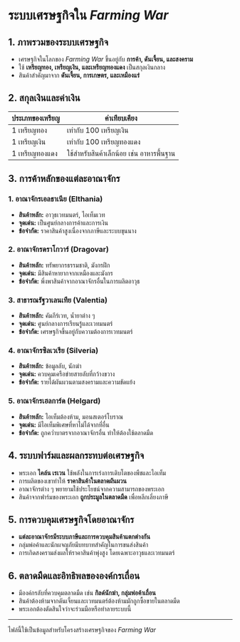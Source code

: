 # ระบบเศรษฐกิจใน *Farming War*

## 1. ภาพรวมของระบบเศรษฐกิจ
- เศรษฐกิจในโลกของ *Farming War* ขึ้นอยู่กับ **การค้า, ดันเจี้ยน, และสงคราม**
- ใช้ **เหรียญทอง, เหรียญเงิน, และเหรียญทองแดง** เป็นสกุลเงินกลาง
- สินค้าสำคัญมาจาก **ดันเจี้ยน, การเกษตร, และเหมืองแร่**

## 2. สกุลเงินและค่าเงิน
| ประเภทของเหรียญ | ค่าเทียบเคียง |
|-----------------|--------------|
| 1 เหรียญทอง | เท่ากับ 100 เหรียญเงิน |
| 1 เหรียญเงิน | เท่ากับ 100 เหรียญทองแดง |
| 1 เหรียญทองแดง | ใช้สำหรับสินค้าเล็กน้อย เช่น อาหารพื้นฐาน |

## 3. การค้าหลักของแต่ละอาณาจักร
### 1. อาณาจักรเอลธาเนีย (Elthania)
- **สินค้าหลัก:** อาวุธเวทมนตร์, ไอเท็มเวท
- **จุดเด่น:** เป็นศูนย์กลางการค้าและการเงิน
- **ข้อจำกัด:** ราคาสินค้าสูงเนื่องจากภาษีและระบบขุนนาง

### 2. อาณาจักรดราโกวาร์ (Dragovar)
- **สินค้าหลัก:** ทรัพยากรธรรมชาติ, มังกรฝึก
- **จุดเด่น:** มีสินค้าหายากจากเหมืองและมังกร
- **ข้อจำกัด:** พึ่งพาสินค้าจากอาณาจักรอื่นในการผลิตอาวุธ

### 3. สาธารณรัฐวาเลนเทีย (Valentia)
- **สินค้าหลัก:** คัมภีร์เวท, น้ำยาต่าง ๆ
- **จุดเด่น:** ศูนย์กลางการเรียนรู้และเวทมนตร์
- **ข้อจำกัด:** เศรษฐกิจขึ้นอยู่กับความต้องการเวทมนตร์

### 4. อาณาจักรซิลเวเรีย (Silveria)
- **สินค้าหลัก:** ข้อมูลลับ, นักฆ่า
- **จุดเด่น:** ควบคุมเครือข่ายสายลับที่กว้างขวาง
- **ข้อจำกัด:** รายได้ผันผวนตามสงครามและความขัดแย้ง

### 5. อาณาจักรเฮลการ์ด (Helgard)
- **สินค้าหลัก:** ไอเท็มต้องห้าม, มอนสเตอร์โบราณ
- **จุดเด่น:** มีไอเท็มพิเศษที่หาไม่ได้จากที่อื่น
- **ข้อจำกัด:** ถูกคว่ำบาตรจากอาณาจักรอื่น ทำให้ต้องใช้ตลาดมืด

## 4. ระบบฟาร์มและผลกระทบต่อเศรษฐกิจ
- พระเอก **ไคล์น เรเวน** ใช้พลังในการเร่งการเติบโตของพืชและไอเท็ม
- การผลิตของเขาทำให้ **ราคาสินค้าในตลาดผันผวน**
- อาณาจักรต่าง ๆ พยายามใช้ประโยชน์จากความสามารถของพระเอก
- สินค้าจากฟาร์มของพระเอก **ถูกประมูลในตลาดมืด** เพื่อหลีกเลี่ยงภาษี

## 5. การควบคุมเศรษฐกิจโดยอาณาจักร
- **แต่ละอาณาจักรมีระบบภาษีและการควบคุมสินค้าแตกต่างกัน**
- กลุ่มพ่อค้าและนักผจญภัยมีบทบาทสำคัญในการขนส่งสินค้า
- การเกิดสงครามส่งผลให้ราคาสินค้าพุ่งสูง โดยเฉพาะอาวุธและเวทมนตร์

## 6. ตลาดมืดและอิทธิพลขององค์กรเถื่อน
- มีองค์กรลับที่ควบคุมตลาดมืด เช่น **กิลด์นักฆ่า, กลุ่มพ่อค้าเถื่อน**
- สินค้าต้องห้ามจากดันเจี้ยนและเวทมนตร์ต้องห้ามมักถูกซื้อขายในตลาดมืด
- พระเอกต้องตัดสินใจว่าจะร่วมมือหรือทำลายระบบนี้

---
ไฟล์นี้ใช้เป็นข้อมูลสำหรับโครงสร้างเศรษฐกิจของ *Farming War*
